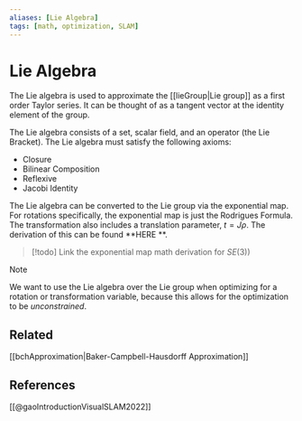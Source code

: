 ```yaml
---
aliases: [Lie Algebra]
tags: [math, optimization, SLAM]
---
```

# Lie Algebra

The Lie algebra is used to approximate the [[lieGroup|Lie group]] as a first order Taylor series. It can be thought of as a tangent vector at the identity element of the group.

The Lie algebra consists of a set, scalar field, and an operator (the Lie Bracket). The Lie algebra must satisfy the following axioms:

- Closure
- Bilinear Composition
- Reflexive
- Jacobi Identity

The Lie algebra can be converted to the Lie group via the exponential map. For rotations specifically, the exponential map is just the Rodrigues Formula. The transformation also includes a translation parameter, $t = J\rho$. The derivation of this can be found **HERE **.

>[!todo]
>Link the exponential map math derivation for $SE(3)$)

>[!note]
>We want to use the Lie algebra over the Lie group when optimizing for a rotation or transformation variable, because this allows for the optimization to be *unconstrained*. 

## Related
[[bchApproximation|Baker-Campbell-Hausdorff Approximation]]

## References
[[@gaoIntroductionVisualSLAM2022]]
